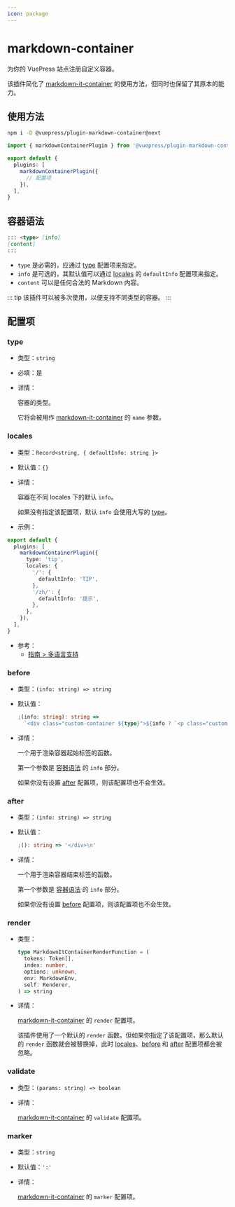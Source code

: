 ```yaml
---
icon: package
---
```


# markdown-container

<NpmBadge package="@vuepress/plugin-markdown-container" />

为你的 VuePress 站点注册自定义容器。

该插件简化了 [markdown-it-container](https://github.com/markdown-it/markdown-it-container) 的使用方法，但同时也保留了其原本的能力。

## 使用方法

```bash
npm i -D @vuepress/plugin-markdown-container@next
```

```ts title=".vuepress/config.ts"
import { markdownContainerPlugin } from '@vuepress/plugin-markdown-container'

export default {
  plugins: [
    markdownContainerPlugin({
      // 配置项
    }),
  ],
}
```

## 容器语法

```md
::: <type> [info]
[content]
:::
```

- `type` 是必需的，应通过 [type](#type) 配置项来指定。
- `info` 是可选的，其默认值可以通过 [locales](#locales) 的 `defaultInfo` 配置项来指定。
- `content` 可以是任何合法的 Markdown 内容。

::: tip
该插件可以被多次使用，以便支持不同类型的容器。
:::

## 配置项

### type

- 类型：`string`
- 必填：是

- 详情：

  容器的类型。

  它将会被用作 [markdown-it-container](https://github.com/markdown-it/markdown-it-container#api) 的 `name` 参数。

### locales

- 类型：`Record<string, { defaultInfo: string }>`
- 默认值：`{}`

- 详情：

  容器在不同 locales 下的默认 `info`。

  如果没有指定该配置项，默认 `info` 会使用大写的 [type](#type)。

- 示例：

```ts title=".vuepress/config.ts"
export default {
  plugins: [
    markdownContainerPlugin({
      type: 'tip',
      locales: {
        '/': {
          defaultInfo: 'TIP',
        },
        '/zh/': {
          defaultInfo: '提示',
        },
      },
    }),
  ],
}
```

- 参考：
  - [指南 > 多语言支持](https://vuejs.press/zh/guide/i18n.html)

### before

- 类型：`(info: string) => string`
- 默认值：

  ```ts
  ;(info: string): string =>
    `<div class="custom-container ${type}">${info ? `<p class="custom-container-title">${info}</p>` : ''}\n`
  ```

- 详情：

  一个用于渲染容器起始标签的函数。

  第一个参数是 [容器语法](#容器语法) 的 `info` 部分。

  如果你没有设置 [after](#after) 配置项，则该配置项也不会生效。

### after

- 类型：`(info: string) => string`
- 默认值：

  ```ts
  ;(): string => '</div>\n'
  ```

- 详情：

  一个用于渲染容器结束标签的函数。

  第一个参数是 [容器语法](#容器语法) 的 `info` 部分。

  如果你没有设置 [before](#before) 配置项，则该配置项也不会生效。

### render

- 类型：

  ```ts
  type MarkdownItContainerRenderFunction = (
    tokens: Token[],
    index: number,
    options: unknown,
    env: MarkdownEnv,
    self: Renderer,
  ) => string
  ```

- 详情：

  [markdown-it-container](https://github.com/markdown-it/markdown-it-container#api) 的 `render` 配置项。

  该插件使用了一个默认的 `render` 函数。但如果你指定了该配置项，那么默认的 `render` 函数就会被替换掉，此时 [locales](#locales)、[before](#before) 和 [after](#after) 配置项都会被忽略。

### validate

- 类型：`(params: string) => boolean`

- 详情：

  [markdown-it-container](https://github.com/markdown-it/markdown-it-container#api) 的 `validate` 配置项。

### marker

- 类型：`string`

- 默认值：`':'`

- 详情：

  [markdown-it-container](https://github.com/markdown-it/markdown-it-container#api) 的 `marker` 配置项。
